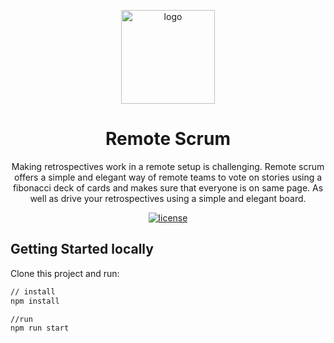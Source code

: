 <p align="center">
  <a href="https://remotescrum.com/" rel="noopener" target="_blank"><img width="150" src="https://remotescrum.com/logo.png" alt="logo"></a></p>
</p>

<h1 align="center">Remote Scrum</h1>

<div align="center">

Making retrospectives work in a remote setup is challenging. Remote scrum offers a simple and elegant way of remote teams to vote on stories using a fibonacci deck of cards and makes sure that everyone is on same page. As well as drive your retrospectives using a simple and elegant board.

[![license](https://img.shields.io/badge/license-MIT-blue.svg)](https://github.com/mui-org/material-ui/blob/master/LICENSE)

</div>

## Getting Started locally

Clone this project and run:

```sh
// install
npm install

//run
npm run start
```
